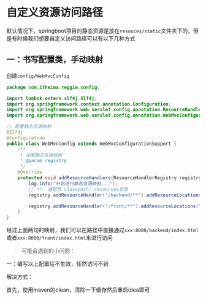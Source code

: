 # 自定义资源访问路径

默认情况下，springboot项目的静态资源是放在`resouces/static`文件夹下的，但是有时候我们想要自定义访问路径可以有以下几种方式





## 一：书写配置类，手动映射

创建`config/WebMvcConfig`

```java
package com.itheima.reggie.config;

import lombok.extern.slf4j.Slf4j;
import org.springframework.context.annotation.Configuration;
import org.springframework.web.servlet.config.annotation.ResourceHandlerRegistry;
import org.springframework.web.servlet.config.annotation.WebMvcConfigurationSupport;

// 配置静态资源映射
@Slf4j
@Configuration
public class WebMvcConfig extends WebMvcConfigurationSupport {
    /**
     * 设置静态资源映射
     * @param registry
     */
    @Override
    protected void addResourceHandlers(ResourceHandlerRegistry registry) {
        log.info("开始进行静态资源映射...");
        // **: 通配符 classpath: resources目录
        registry.addResourceHandler("/backend/**").addResourceLocations("classpath:/backend/");

        registry.addResourceHandler("/front/**").addResourceLocations("classpath:/front/");
    }
}

```



经过上面两句的映射，我们可以在路径中直接通过`xxx:8080/backend/index.html`或者`xxx:8080/front/index.html`来进行访问





>可能会遇到的小问题：

一：编写以上配置后不生效，任然访问不到

解决方式：

首先，使用maven的clean，清除一下缓存然后重启idea即可
